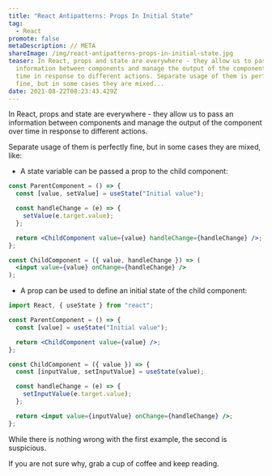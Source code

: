 ```yaml
---
title: "React Antipatterns: Props In Initial State"
tag:
  - React
promote: false
metaDescription: // META
shareImage: /img/react-antipatterns-props-in-initial-state.jpg
teaser: In React, props and state are everywhere - they allow us to pass an
  information between components and manage the output of the component over
  time in response to different actions. Separate usage of them is perfectly
  fine, but in some cases they are mixed...
date: 2021-08-22T08:23:43.429Z
---
```

In React, props and state are everywhere - they allow us to pass an information between components and manage the output of the component over time in response to different actions.

Separate usage of them is perfectly fine, but in some cases they are mixed, like:

* A state variable can be passed a prop to the child component:

```jsx
const ParentComponent = () => {
  const [value, setValue] = useState("Initial value");

  const handleChange = (e) => {
    setValue(e.target.value);
  };

  return <ChildComponent value={value} handleChange={handleChange} />;
};

const ChildComponent = ({ value, handleChange }) => (
  <input value={value} onChange={handleChange} />
);
```

* A prop can be used to define an initial state of the child component:

```jsx
import React, { useState } from "react";

const ParentComponent = () => {
  const [value] = useState("Initial value");

  return <ChildComponent value={value} />;
};

const ChildComponent = ({ value }) => {
  const [inputValue, setInputValue] = useState(value);

  const handleChange = (e) => {
    setInputValue(e.target.value);
  };

  return <input value={inputValue} onChange={handleChange} />;
};
```

While there is nothing wrong with the first example, the second is suspicious.

If you are not sure why, grab a cup of coffee and keep reading.